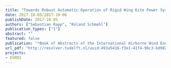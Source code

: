 ```yaml
---
title: "Towards Robust Automatic Operation of Rigid Wing Kite Power Systems"
date: 2017-10-05/2017-10-06
publishDate: 2017-10-05
authors: ["Sebastian Rapp", "Roland Schmehl"]
publication_types: ["1"]
abstract: ""
featured: false
publication: "*Book of Abstracts of the International Airborne Wind Energy Conference (AWEC 2017)*"
url_pdf: "http://resolver.tudelft.nl/uuid:493a5416-f3e1-41f4-96c3-bd98283851a5"
projects:
- ESR02
---
```


